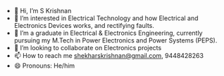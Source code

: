 - 👋 Hi, I’m S Krishnan
- 👀 I’m interested in Electrical Technology and how Electrical and Electronics Devices works, and rectifying faults. 
- 🌱 I’m a graduate in Electrical & Electronics Engineering,  currently pursuing my M.Tech in Power Electronics and Power Systems (PEPS). 
- 💞️ I’m looking to collaborate on Electronics projects
- 📫 How to reach me shekharskrishnan@gmail.com, 9448428263
- 😄 Pronouns: He/him

<!---
SKrishgh/SKrishgh is a ✨ special ✨ repository because its `README.md` (this file) appears on your GitHub profile.
You can click the Preview link to take a look at your changes.
--->
